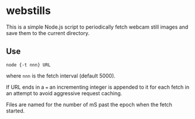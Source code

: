 # webstills

This is a simple Node.js script to periodically fetch
webcam still images and save them to the current directory.

## Use

`node {-t nnn} URL`

where `nnn` is the fetch interval (default 5000).

If URL ends in a `=` an incrementing integer is appended
to it for each fetch in an attempt to avoid aggressive
request caching.

Files are named for the number of mS past the epoch when the fetch started.
